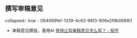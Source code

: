 ## 撰写审稿意见
collapsed:: true
	- ((64069fef-1339-4c63-96f3-906e2f9b0689))
- 审稿意见模版，善用AI [导师让写审稿意见怎么写？ - 知乎](https://www.zhihu.com/question/497925851/answer/2792302134)